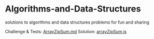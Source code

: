 # Algorithms-and-Data-Structures
solutions to algorithms and data structures problems for fun and sharing

Challenge & Tests: [ArrayZipSum.md](ArrayZipSum.md) 
Solution: [arrayZipSum.js](arrayZipSum.js) 
